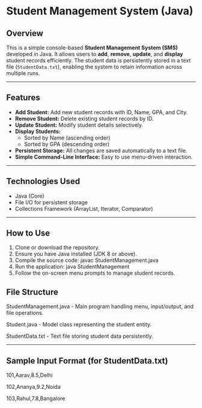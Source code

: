 # Student Management System (Java)

## Overview

This is a simple console-based **Student Management System (SMS)** developed in Java. It allows users to **add**, **remove**, **update**, and **display** student records efficiently. The student data is persistently stored in a text file (`StudentData.txt`), enabling the system to retain information across multiple runs.

---

## Features

- **Add Student:** Add new student records with ID, Name, GPA, and City.
- **Remove Student:** Delete existing student records by ID.
- **Update Student:** Modify student details selectively.
- **Display Students:**
  - Sorted by Name (ascending order)
  - Sorted by GPA (descending order)
- **Persistent Storage:** All changes are saved automatically to a text file.
- **Simple Command-Line Interface:** Easy to use menu-driven interaction.

---

## Technologies Used

- Java (Core)
- File I/O for persistent storage
- Collections Framework (ArrayList, Iterator, Comparator)

---

## How to Use

1. Clone or download the repository.
2. Ensure you have Java installed (JDK 8 or above).
3. Compile the source code:
   javac StudentManagement.java
4. Run the application:
   java StudentManagement
5. Follow the on-screen menu prompts to manage student records.

## File Structure

StudentManagement.java - Main program handling menu, input/output, and file operations.

Student.java - Model class representing the student entity.

StudentData.txt - Text file storing student data persistently.

---

## Sample Input Format (for StudentData.txt)

101,Aarav,8.5,Delhi

102,Ananya,9.2,Noida

103,Rahul,7.8,Bangalore


